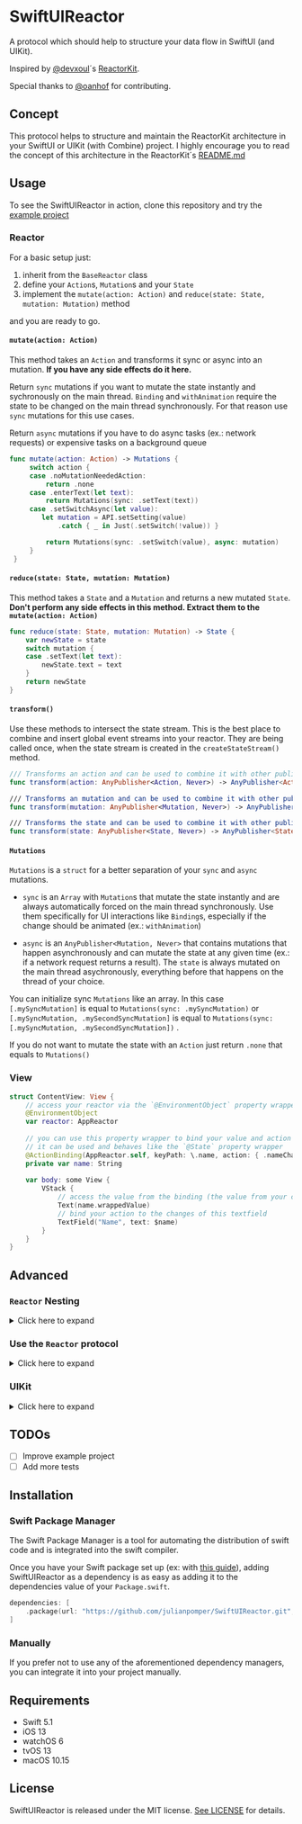 # SwiftUIReactor

A protocol which should help to structure your data flow in SwiftUI (and UIKit).

Inspired by [@devxoul](https://github.com/devxoul)´s [ReactorKit](https://www.github.com/ReactorKit/ReactorKit).

Special thanks to [@oanhof](https://github.com/oanhof) for contributing.

## Concept

This protocol helps to structure and maintain the ReactorKit architecture in your SwiftUI or UIKit (with Combine) project.
I highly encourage you to read the concept of this architecture in the ReactorKit´s [README.md](https://github.com/ReactorKit/ReactorKit#basic-concept)

## Usage

<!-- TODO: update the url if published -->
To see the SwiftUIReactor in action, clone this repository and try the [example project](https://github.com/julianpomper/SwiftUIReactor/tree/refactoring/SwiftUIReactorExample)

### Reactor

For a basic setup just:

1. inherit from the `BaseReactor` class
2. define your `Action`s, `Mutation`s and your `State`
3. implement the `mutate(action: Action)` and `reduce(state: State, mutation: Mutation)` method

and you are ready to go.

#### `mutate(action: Action)`
This method takes an `Action` and transforms it sync or async into an mutation.
**If you have any side effects do it here.**

Return `sync` mutations if you want to mutate the state instantly
and sychronously on the main thread.  `Binding` and `withAnimation` require the state to be changed
on the main thread synchronously. For that reason use `sync` mutations for
this use cases.


Return `async` mutations if you have to do async tasks (ex.: network requests)
or expensive tasks on a background queue

```swift
func mutate(action: Action) -> Mutations {
     switch action {
     case .noMutationNeededAction:
         return .none
     case .enterText(let text):
         return Mutations(sync: .setText(text))
     case .setSwitchAsync(let value):
        let mutation = API.setSetting(value)
            .catch { _ in Just(.setSwitch(!value)) }

         return Mutations(sync: .setSwitch(value), async: mutation)
     }
 }
 ```
 
 #### `reduce(state: State, mutation: Mutation)`
 This method takes a `State` and a `Mutation` and returns a new mutated `State`.
 **Don't perform any side effects in this method. Extract them to the `mutate(action: Action)`**
 
 ```swift
 func reduce(state: State, mutation: Mutation) -> State {
     var newState = state
     switch mutation {
     case .setText(let text):
         newState.text = text
     }
     return newState
 }
 ```
 
 #### `transform()`
 Use these methods to intersect the state stream. This is the best place to combine and insert global event streams into your reactor.
They are being called once, when the state stream is created in the `createStateStream()` method.
 
 ```swift
 /// Transforms an action and can be used to combine it with other publishers.
 func transform(action: AnyPublisher<Action, Never>) -> AnyPublisher<Action, Never>
 
 /// Transforms an mutation and can be used to combine it with other publishers.
 func transform(mutation: AnyPublisher<Mutation, Never>) -> AnyPublisher<Mutation, Never>
 
 /// Transforms the state and can be used to combine it with other publishers.
 func transform(state: AnyPublisher<State, Never>) -> AnyPublisher<State, Never>
 ```

#### `Mutations`

`Mutations` is a `struct` for a better separation of your `sync` and `async` mutations.

- `sync` is an `Array` with `Mutation`s that mutate the state instantly and are always automatically forced on the main thread synchronously. Use them specifically for UI interactions like `Binding`s, especially if the change should be animated (ex.: `withAnimation`)

- `async` is an `AnyPublisher<Mutation, Never>` that contains mutations that happen asynchronously and can mutate the state at any given time (ex.: if a network request returns a result). The `state` is always mutated on the main thread asychronously, everything before that happens on the thread of your choice.

You can initialize sync `Mutations` like an array. In this case `[.mySyncMutation]` is equal to `Mutations(sync: .mySyncMutation)` or  `[.mySyncMutation, .mySecondSyncMutation]`  is equal to `Mutations(sync: [.mySyncMutation, .mySecondSyncMutation])` .

If you do not want to mutate the state with an `Action` just return `.none` that equals to `Mutations()`


### View

```swift
struct ContentView: View {
    // access your reactor via the `@EnvironmentObject` property wrapper
    @EnvironmentObject
    var reactor: AppReactor
    
    // you can use this property wrapper to bind your value and action
    // it can be used and behaves like the `@State` property wrapper
    @ActionBinding(AppReactor.self, keyPath: \.name, action: { .nameChanged($0) })
    private var name: String
    
    var body: some View {
        VStack {
            // access the value from the binding (the value from your current state)
            Text(name.wrappedValue)
            // bind your action to the changes of this textfield
            TextField("Name", text: $name)
        }
    }
}
```

## Advanced

### `Reactor` Nesting

<details>
<summary>Click here to expand</summary>

It is also possible to split your logic into different reactors but also ensure a single source of truth by nesting reactors in your states.
In this case you have to trigger  `objectWillChange` manually.

```swift
    public init() {
        // The parent reactor is not being notified about changes if the state contains a reference type.
        // An `ObservableObject` conforms to `AnyObject` so it cannot be a value type (struct)
        // For this reason you have to trigger the changes yourself, if you want a nested reactor
        state.subReactor
            .objectWillChange
            .sink(receiveValue: { [unowned self] _ in
                self.objectWillChange.send()
            })
            .store(in: &cancellables)
    }
}
```
</details>

### Use the `Reactor` protocol

<details>
<summary>Click here to expand</summary>

If you do not want to inherit the `BaseReactor` class, you can also implement the `Reactor` protocol on your own.
    
1. add all necessary propeties
2. add `@Published` to your state property
3. call the `createStateStream()` method (ex.: in your `init()`)
    
```swift
    class CountingReactor: Reactor {
    
        enum Action {
            case countUp
            case countUpAsync
        }
        
        enum Mutation {
            case countUp
        }
        
        struct State {
            var currentCount: Int = 0
        }
        
        public let action = PassthroughSubject<Action, Never>()
        
        public let mutation = PassthroughSubject<Mutation, Never>()
        
        @Published
        public var state = State()
        
        public var cancellables = Set<AnyCancellable>()
        
        public init() {
            createStateStream()
        }
        
        open func mutate(action: Action) -> Mutations<Mutation> {
            switch action {
            case .countUp:
                return [.countUp]
            case .countUpAsync:
                return Mutations(async: Just(.countUp).eraseToAnyPublisher())
            }
        }
        
        open func reduce(state: State, mutation: Mutation) -> State {
            var newState = state
            
            switch mutation {
            case .countUp:
                newState.currentCount += 1
            }
            
            return newState
        }
    }
```
</details>


### UIKit

<details>
<summary>Click here to expand</summary>

`SwiftUIReactor` is also compatible with UIKit if you need it.  To use it, you have to select and install the additional library `SwiftUIReactorUIKit` when you add the SwiftPackage to your project.

1. inherit from the `BaseReactorView` or `BaseReactorViewController` class
2. set the `reactor` property somewhere (ex.: when the `UIView` or `UIViewController` is being created)
3. implement the `bind(reactor:)` method and add your bindings

<details>
<summary>Click here so show an example</summary>

```swift
let countingViewController = BaseCountingViewController()
countingViewController.reactor = CountingReactor()
```

```swift
final class BaseCountingViewController: BaseReactorViewController<CountingReactor> {
    
    var label = UILabel()
    
    /// automatically called when you set the reactor
    override func bind(reactor: Reactor) {
        reactor.$state
            .map { String($0.currentCount) }
            .assign(to: \.label.text, on: self)
            .store(in: &cancellables)
    }
}
```
</details>

</details>

## TODOs
- [ ] Improve example project
- [ ] Add more tests

## Installation

### Swift Package Manager

The Swift Package Manager is a tool for automating the distribution of swift code and is integrated into the swift compiler.

Once you have your Swift package set up (ex: with [this guide](https://developer.apple.com/documentation/xcode/adding_package_dependencies_to_your_app)), adding SwiftUIReactor as a dependency is as easy as adding it to the dependencies value of your `Package.swift`.

```swift
dependencies: [
    .package(url: "https://github.com/julianpomper/SwiftUIReactor.git", from: "1.0.0")
]
```

### Manually

If you prefer not to use any of the aforementioned dependency managers, you can integrate it into your project manually.


## Requirements

* Swift 5.1
* iOS 13
* watchOS 6
* tvOS 13
* macOS 10.15


## License

SwiftUIReactor is released under the MIT license. [See LICENSE](https://github.com/julianpomper/SwiftUIReactor/blob/master/LICENSE) for details.
